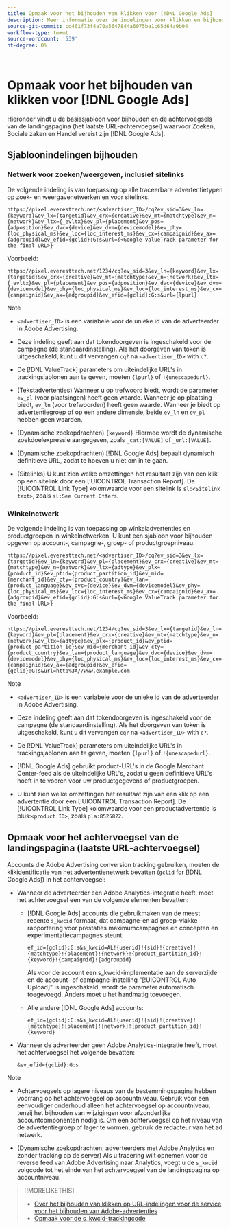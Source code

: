 ```yaml
---
title: Opmaak voor het bijhouden van klikken voor [!DNL Google Ads]
description: Meer informatie over de indelingen voor klikken en bijhouden voor [!DNL Google Ads] rekeningen.
source-git-commit: cd461f73f4a70a5647844a6075ba1c65d64a9b04
workflow-type: tm+mt
source-wordcount: '539'
ht-degree: 0%

---
```


# Opmaak voor het bijhouden van klikken voor [!DNL Google Ads]

Hieronder vindt u de basissjabloon voor bijhouden en de achtervoegsels van de landingspagina (het laatste URL-achtervoegsel) waarvoor Zoeken, Sociale zaken en Handel vereist zijn [!DNL Google Ads].

## Sjabloonindelingen bijhouden

### Netwerk voor zoeken/weergeven, inclusief sitelinks

De volgende indeling is van toepassing op alle traceerbare advertentietypen op zoek- en weergavenetwerken en voor sitelinks.

`https://pixel.everesttech.net/<advertiser_ID>/cq?ev_sid=3&ev_ln={keyword}&ev_lx={targetid}&ev_crx={creative}&ev_mt={matchtype}&ev_n={network}&ev_ltx={_evltx}&ev_pl={placement}&ev_pos={adposition}&ev_dvc={device}&ev_dvm={devicemodel}&ev_phy={loc_physical_ms}&ev_loc={loc_interest_ms}&ev_cx={campaignid}&ev_ax={adgroupid}&ev_efid={gclid}:G:s&url={<Google ValueTrack parameter for the final URL>}`

Voorbeeld:

`https://pixel.everesttech.net/1234/cq?ev_sid=3&ev_ln={keyword}&ev_lx={targetid}&ev_crx={creative}&ev_mt={matchtype}&ev_n={network}&ev_ltx={_evltx}&ev_pl={placement}&ev_pos={adposition}&ev_dvc={device}&ev_dvm={devicemodel}&ev_phy={loc_physical_ms}&ev_loc={loc_interest_ms}&ev_cx={campaignid}&ev_ax={adgroupid}&ev_efid={gclid}:G:s&url={lpurl}`

>[!NOTE]
>
>* `<advertiser_ID>` is een variabele voor de unieke id van de adverteerder in Adobe Advertising.
>
>* Deze indeling geeft aan dat tokendoorgeven is ingeschakeld voor de campagne (de standaardinstelling). Als het doorgeven van token is uitgeschakeld, kunt u dit vervangen `cq?` na `<advertiser_ID>` with `c?`.
>
>* De [!DNL ValueTrack] parameters om uiteindelijke URL&#39;s in trackingsjablonen aan te geven, moeten `{lpurl}` of `!{unescapedurl}`.
>
>* (Tekstadvertenties) Wanneer u op trefwoord biedt, wordt de parameter `ev_pl` (voor plaatsingen) heeft geen waarde. Wanneer je op plaatsing biedt, `ev_ln` (voor trefwoorden) heeft geen waarde. Wanneer je biedt op advertentiegroep of op een andere dimensie, beide `ev_ln` en `ev_pl` hebben geen waarden.
>
>* (Dynamische zoekopdrachten) `{keyword}` Hiermee wordt de dynamische zoekdoelexpressie aangegeven, zoals `_cat:[VALUE]` of `_url:[VALUE]`.
>
>* (Dynamische zoekopdrachten) [!DNL Google Ads] bepaalt dynamisch definitieve URL, zodat te hoeven u niet om in te gaan.
>
>* (Sitelinks) U kunt zien welke omzettingen het resultaat zijn van een klik op een sitelink door een [!UICONTROL Transaction Report]. De [!UICONTROL Link Type] kolomwaarde voor een sitelink is `sl:<Sitelink text>`, zoals `sl:See Current Offers`.


### Winkelnetwerk

De volgende indeling is van toepassing op winkeladvertenties en productgroepen in winkelnetwerken. U kunt een sjabloon voor bijhouden opgeven op account-, campagne-, groep- of productgroepniveau.

`https://pixel.everesttech.net/<advertiser_ID>/cq?ev_sid=3&ev_lx={targetid}&ev_ln={keyword}&ev_pl={placement}&ev_crx={creative}&ev_mt={matchtype}&ev_n={network}&ev_ltx={adtype}&ev_plx={product_id}&ev_ptid={product_partition_id}&ev_mid={merchant_id}&ev_cty={product_country}&ev_lan={product_language}&ev_dvc={device}&ev_dvm={devicemodel}&ev_phy={loc_physical_ms}&ev_loc={loc_interest_ms}&ev_cx={campaignid}&ev_ax={adgroupid}&ev_efid={gclid}:G:s&url={<Google ValueTrack parameter for the final URL>}`

Voorbeeld:

`https://pixel.everesttech.net/1234/cq?ev_sid=3&ev_lx={targetid}&ev_ln={keyword}&ev_pl={placement}&ev_crx={creative}&ev_mt={matchtype}&ev_n={network}&ev_ltx={adtype}&ev_plx={product_id}&ev_ptid={product_partition_id}&ev_mid={merchant_id}&ev_cty={product_country}&ev_lan={product_language}&ev_dvc={device}&ev_dvm={devicemodel}&ev_phy={loc_physical_ms}&ev_loc={loc_interest_ms}&ev_cx={campaignid}&ev_ax={adgroupid}&ev_efid={gclid}:G:s&url=http%3A//www.example.com`

>[!NOTE]
>
>* `<advertiser_ID>` is een variabele voor de unieke id van de adverteerder in Adobe Advertising.
>
>* Deze indeling geeft aan dat tokendoorgeven is ingeschakeld voor de campagne (de standaardinstelling). Als het doorgeven van token is uitgeschakeld, kunt u dit vervangen `cq?` na `<advertiser_ID>` with `c?`.
>
>* De [!DNL ValueTrack] parameters om uiteindelijke URL&#39;s in trackingsjablonen aan te geven, moeten `{lpurl}` of `!{unescapedurl}`.
>
>* [!DNL Google Ads] gebruikt product-URL&#39;s in de Google Merchant Center-feed als de uiteindelijke URL&#39;s, zodat u geen definitieve URL&#39;s hoeft in te voeren voor uw productgegevens of productgroepen.
>
>* U kunt zien welke omzettingen het resultaat zijn van een klik op een advertentie door een [!UICONTROL Transaction Report]. De [!UICONTROL Link Type] kolomwaarde voor een productadvertentie is plus:`<product ID>`, zoals `pla:8525822`.


## Opmaak voor het achtervoegsel van de landingspagina (laatste URL-achtervoegsel)

Accounts die Adobe Advertising conversion tracking gebruiken, moeten de klikidentificatie van het advertentienetwerk bevatten (`gclid` for [!DNL Google Ads]) in het achtervoegsel:

* Wanneer de adverteerder een Adobe Analytics-integratie heeft, moet het achtervoegsel een van de volgende elementen bevatten:

   * [!DNL Google Ads] accounts die gebruikmaken van de meest recente `s_kwcid` formaat, dat campagne-en ad groep-vlakke rapportering voor prestaties maximumcampagnes en concepten en experimentatiecampagnes steunt:

      `ef_id={gclid}:G:s&s_kwcid=AL!{userid}!{sid}!{creative}!{matchtype}!{placement}!{network}!{product_partition_id}!{keyword}!{campaignid}!{adgroupid}`

      Als voor de account een s_kwcid-implementatie aan de serverzijde en de account- of campagne-instelling &quot;[!UICONTROL Auto Upload]&quot; is ingeschakeld, wordt de parameter automatisch toegevoegd. Anders moet u het handmatig toevoegen.

   * Alle andere [!DNL Google Ads] accounts:

      `ef_id={gclid}:G:s&s_kwcid=AL!{userid}!{sid}!{creative}!{matchtype}!{placement}!{network}!{product_partition_id}!{keyword}`

* Wanneer de adverteerder geen Adobe Analytics-integratie heeft, moet het achtervoegsel het volgende bevatten:

   `&ev_efid={gclid}:G:s`

>[!NOTE]
>
>* Achtervoegsels op lagere niveaus van de bestemmingspagina hebben voorrang op het achtervoegsel op accountniveau. Gebruik voor een eenvoudiger onderhoud alleen het achtervoegsel op accountniveau, tenzij het bijhouden van wijzigingen voor afzonderlijke accountcomponenten nodig is. Om een achtervoegsel op het niveau van de advertentiegroep of lager te vormen, gebruik de redacteur van het ad netwerk.
>
>* (Dynamische zoekopdrachten; adverteerders met Adobe Analytics en zonder tracking op de server) Als u tracering wilt opnemen voor de reverse feed van Adobe Advertising naar Analytics, voegt u de `s_kwcid` volgcode tot het einde van het achtervoegsel van de landingspagina op accountniveau.


>[!MORELIKETHIS]
>
>* [Over het bijhouden van klikken op URL-indelingen voor de service voor het bijhouden van Adobe-advertenties](formats-click-tracking-about.md)
>* [Opmaak voor de s\_kwcid-trackingcode](skwcid-tracking-parameter.md)

